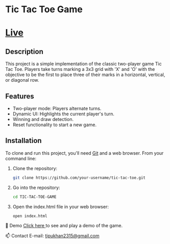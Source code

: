 # Tic Tac Toe Game
# [Live](https://themultiplayergame.netlify.app/)

## Description

This project is a simple implementation of the classic two-player game Tic Tac Toe. Players take turns marking a 3x3 grid with 'X' and 'O' with the objective to be the first to place three of their marks in a horizontal, vertical, or diagonal row.

## Features

- Two-player mode: Players alternate turns.
- Dynamic UI: Highlights the current player's turn.
- Winning and draw detection.
- Reset functionality to start a new game.

## Installation

To clone and run this project, you'll need [Git](https://git-scm.com) and a web browser. From your command line:

1. Clone the repository:
   ```sh
   git clone https://github.com/your-username/tic-tac-toe.git

   
2. Go into the repository:
     ```sh
   cd TIC-TAC-TOE-GAME
   
4. Open the index.html file in your web browser:
     ```sh
   open index.html
     

🔗 Demo
   [Click here ](https://tipu30.github.io/Two-Player-Game/) to see and play a demo of the game.

📫 Contact
E-mail: tipukhan2315@gmail.com
